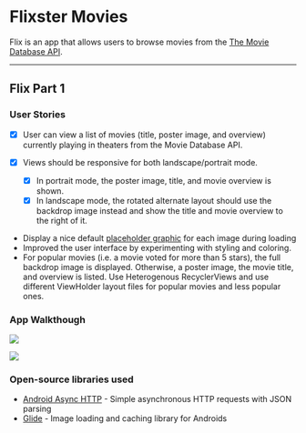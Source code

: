 # Flixster Movies

Flix is an app that allows users to browse movies from the [The Movie Database API](http://docs.themoviedb.apiary.io/#).

---

## Flix Part 1

### User Stories

- [x] User can view a list of movies (title, poster image, and overview) currently playing in theaters from the Movie Database API.

- [x] Views should be responsive for both landscape/portrait mode.
   - [x] In portrait mode, the poster image, title, and movie overview is shown.
   - [x] In landscape mode, the rotated alternate layout should use the backdrop image instead and show the title and movie overview to the right of it.

- Display a nice default [placeholder graphic](https://guides.codepath.org/android/Displaying-Images-with-the-Glide-Library#advanced-usage) for each image during loading
- Improved the user interface by experimenting with styling and coloring.
- For popular movies (i.e. a movie voted for more than 5 stars), the full backdrop image is displayed. Otherwise, a poster image, the movie title, and overview is listed. Use Heterogenous RecyclerViews and use different ViewHolder layout files for popular movies and less popular ones.

### App Walkthough

<img src="walkthrough.gif"><br>

<img src="walkthrough2.gif"><br>

### Open-source libraries used

- [Android Async HTTP](https://github.com/codepath/CPAsyncHttpClient) - Simple asynchronous HTTP requests with JSON parsing
- [Glide](https://github.com/bumptech/glide) - Image loading and caching library for Androids
